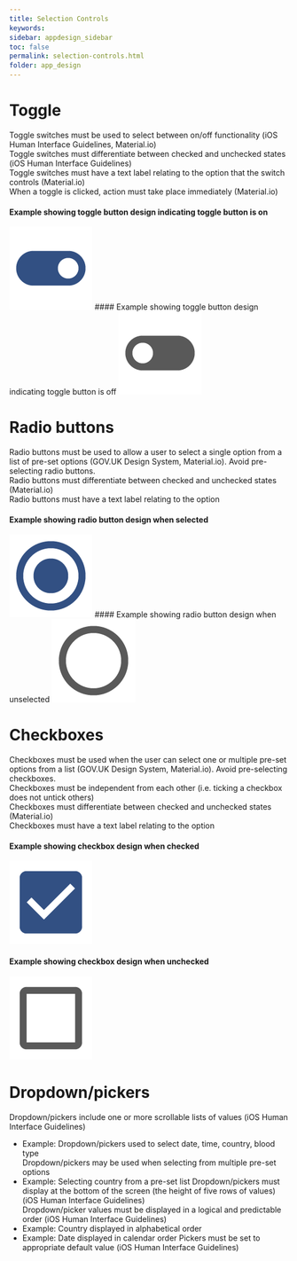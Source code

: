 ```yaml
---
title: Selection Controls 
keywords:
sidebar: appdesign_sidebar
toc: false
permalink: selection-controls.html
folder: app_design 
---
```


# Toggle
Toggle switches must be used to select between on/off functionality (iOS Human Interface Guidelines, Material.io)  
Toggle switches must differentiate between checked and unchecked states (iOS Human Interface Guidelines)  
Toggle switches must have a text label relating to the option that the switch controls (Material.io)  
When a toggle is clicked, action must take place immediately (Material.io)  

#### Example showing toggle button design indicating toggle button is on
<img class="img-responsive img-thumbnail" src="/images/examples/design-standards-navigation-toggle-on.png">  
#### Example showing toggle button design indicating toggle button is off
<img class="img-responsive img-thumbnail" src="/images/examples/design-standards-navigation-toggle-off.png">

# Radio buttons
Radio buttons must be used to allow a user to select a single option from a list of pre-set options (GOV.UK Design System, Material.io). Avoid pre-selecting radio buttons.  
Radio buttons must differentiate between checked and unchecked states (Material.io)  
Radio buttons must have a text label relating to the option  

#### Example showing radio button design when selected
<img class="img-responsive img-thumbnail" src="/images/examples/design-standards-navigation-radio-on.png">
#### Example showing radio button design when unselected
<img class="img-responsive img-thumbnail" src="/images/examples/design-standards-navigation-radio-off.png">

# Checkboxes
Checkboxes must be used when the user can select one or multiple pre-set options from a list (GOV.UK Design System, Material.io). Avoid pre-selecting checkboxes.  
Checkboxes must be independent from each other (i.e. ticking a checkbox does not untick others)  
Checkboxes must differentiate between checked and unchecked states (Material.io)  
Checkboxes must have a text label relating to the option  

#### Example showing checkbox design when checked
<img class="img-responsive img-thumbnail" src="/images/examples/design-standards-navigation-checkbox-on.png">

#### Example showing checkbox design when unchecked
<img class="img-responsive img-thumbnail" src="/images/examples/design-standards-navigation-checkbox-off.png">

# Dropdown/pickers
Dropdown/pickers include one or more scrollable lists of values (iOS Human Interface Guidelines)  
* Example: Dropdown/pickers used to select date, time, country, blood type  
Dropdown/pickers may be used when selecting from multiple pre-set options  
* Example: Selecting country from a pre-set list
Dropdown/pickers must display at the bottom of the screen (the height of five rows of values) (iOS Human Interface Guidelines)  
Dropdown/picker values must be displayed in a logical and predictable order (iOS Human Interface Guidelines)  
* Example: Country displayed in alphabetical order
* Example: Date displayed in calendar order
Pickers must be set to appropriate default value (iOS Human Interface Guidelines)  